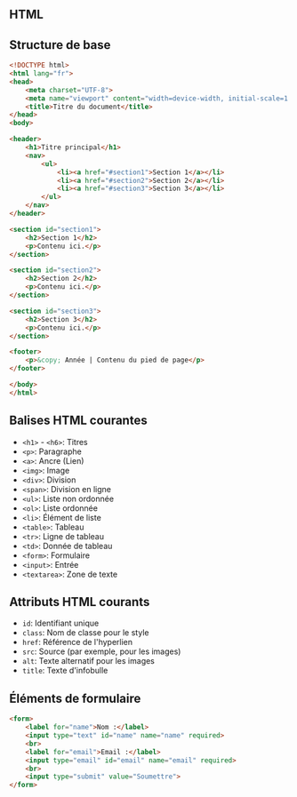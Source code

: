 ## HTML
## Structure de base

```html
<!DOCTYPE html>
<html lang="fr">
<head>
    <meta charset="UTF-8">
    <meta name="viewport" content="width=device-width, initial-scale=1.0">
    <title>Titre du document</title>
</head>
<body>

<header>
    <h1>Titre principal</h1>
    <nav>
        <ul>
            <li><a href="#section1">Section 1</a></li>
            <li><a href="#section2">Section 2</a></li>
            <li><a href="#section3">Section 3</a></li>
        </ul>
    </nav>
</header>

<section id="section1">
    <h2>Section 1</h2>
    <p>Contenu ici.</p>
</section>

<section id="section2">
    <h2>Section 2</h2>
    <p>Contenu ici.</p>
</section>

<section id="section3">
    <h2>Section 3</h2>
    <p>Contenu ici.</p>
</section>

<footer>
    <p>&copy; Année | Contenu du pied de page</p>
</footer>

</body>
</html>
```
## Balises HTML courantes

- `<h1>` - `<h6>`: Titres
- `<p>`: Paragraphe
- `<a>`: Ancre (Lien)
- `<img>`: Image
- `<div>`: Division
- `<span>`: Division en ligne
- `<ul>`: Liste non ordonnée
- `<ol>`: Liste ordonnée
- `<li>`: Élément de liste
- `<table>`: Tableau
- `<tr>`: Ligne de tableau
- `<td>`: Donnée de tableau
- `<form>`: Formulaire
- `<input>`: Entrée
- `<textarea>`: Zone de texte

## Attributs HTML courants

- `id`: Identifiant unique
- `class`: Nom de classe pour le style
- `href`: Référence de l'hyperlien
- `src`: Source (par exemple, pour les images)
- `alt`: Texte alternatif pour les images
- `title`: Texte d'infobulle

## Éléments de formulaire

```html
<form>
    <label for="name">Nom :</label>
    <input type="text" id="name" name="name" required>
    <br>
    <label for="email">Email :</label>
    <input type="email" id="email" name="email" required>
    <br>
    <input type="submit" value="Soumettre">
</form>
```